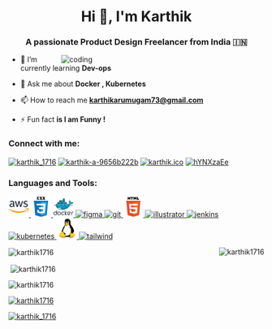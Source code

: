 <h1 align="center">Hi 👋, I'm Karthik</h1>
<h3 align="center">A passionate Product Design Freelancer from India 🇮🇳</h3>
<img align='right' alt='coding' width='400' src="https://gifdb.com/images/high/animated-man-computer-coding-nae6mec378lsg1i3.gif">


- 🌱 I’m currently learning **Dev-ops**

- 💬 Ask me about **Docker , Kubernetes**

- 📫 How to reach me **karthikarumugam73@gmail.com**

- ⚡ Fun fact **is I am Funny !**

<h3 align="left">Connect with me:</h3>
<p align="left">
<a href="https://twitter.com/karthik_1716" target="blank"><img align="center" src="https://raw.githubusercontent.com/rahuldkjain/github-profile-readme-generator/master/src/images/icons/Social/twitter.svg" alt="karthik_1716" height="30" width="40" /></a>
<a href="https://linkedin.com/in/karthik-a-9656b222b" target="blank"><img align="center" src="https://raw.githubusercontent.com/rahuldkjain/github-profile-readme-generator/master/src/images/icons/Social/linked-in-alt.svg" alt="karthik-a-9656b222b" height="30" width="40" /></a>
<a href="https://instagram.com/karthik.ico" target="blank"><img align="center" src="https://raw.githubusercontent.com/rahuldkjain/github-profile-readme-generator/master/src/images/icons/Social/instagram.svg" alt="karthik.ico" height="30" width="40" /></a>
<a href="https://discord.gg/hYNXzaEe" target="blank"><img align="center" src="https://raw.githubusercontent.com/rahuldkjain/github-profile-readme-generator/master/src/images/icons/Social/discord.svg" alt="hYNXzaEe" height="30" width="40" /></a>
</p>

<h3 align="left">Languages and Tools:</h3>
<p align="left"> <a href="https://aws.amazon.com" target="_blank" rel="noreferrer"> <img src="https://raw.githubusercontent.com/devicons/devicon/master/icons/amazonwebservices/amazonwebservices-original-wordmark.svg" alt="aws" width="40" height="40"/> </a> <a href="https://www.w3schools.com/css/" target="_blank" rel="noreferrer"> <img src="https://raw.githubusercontent.com/devicons/devicon/master/icons/css3/css3-original-wordmark.svg" alt="css3" width="40" height="40"/> </a> <a href="https://www.docker.com/" target="_blank" rel="noreferrer"> <img src="https://raw.githubusercontent.com/devicons/devicon/master/icons/docker/docker-original-wordmark.svg" alt="docker" width="40" height="40"/> </a> <a href="https://www.figma.com/" target="_blank" rel="noreferrer"> <img src="https://www.vectorlogo.zone/logos/figma/figma-icon.svg" alt="figma" width="40" height="40"/> </a> <a href="https://git-scm.com/" target="_blank" rel="noreferrer"> <img src="https://www.vectorlogo.zone/logos/git-scm/git-scm-icon.svg" alt="git" width="40" height="40"/> </a> <a href="https://www.w3.org/html/" target="_blank" rel="noreferrer"> <img src="https://raw.githubusercontent.com/devicons/devicon/master/icons/html5/html5-original-wordmark.svg" alt="html5" width="40" height="40"/> </a> <a href="https://www.adobe.com/in/products/illustrator.html" target="_blank" rel="noreferrer"> <img src="https://www.vectorlogo.zone/logos/adobe_illustrator/adobe_illustrator-icon.svg" alt="illustrator" width="40" height="40"/> </a> <a href="https://www.jenkins.io" target="_blank" rel="noreferrer"> <img src="https://www.vectorlogo.zone/logos/jenkins/jenkins-icon.svg" alt="jenkins" width="40" height="40"/> </a> <a href="https://kubernetes.io" target="_blank" rel="noreferrer"> <img src="https://www.vectorlogo.zone/logos/kubernetes/kubernetes-icon.svg" alt="kubernetes" width="40" height="40"/> </a> <a href="https://www.linux.org/" target="_blank" rel="noreferrer"> <img src="https://raw.githubusercontent.com/devicons/devicon/master/icons/linux/linux-original.svg" alt="linux" width="40" height="40"/> </a> <a href="https://tailwindcss.com/" target="_blank" rel="noreferrer"> <img src="https://www.vectorlogo.zone/logos/tailwindcss/tailwindcss-icon.svg" alt="tailwind" width="40" height="40"/> </a> </p>



<p><img align="right" src="https://github-readme-stats.vercel.app/api/top-langs?username=karthik1716&show_icons=true&locale=en&layout=compact" alt="karthik1716" /></p>

<p><img align="center" src="https://github-readme-streak-stats.herokuapp.com/?user=karthik1716&" alt="karthik1716" /></p>

<p>&nbsp;<img align="center" src="https://github-readme-stats.vercel.app/api?username=karthik1716&show_icons=true&locale=en" alt="karthik1716" /></p>


<p align="left"> <img src="https://komarev.com/ghpvc/?username=karthik1716&label=Profile%20views&color=0e75b6&style=flat" alt="karthik1716" /> </p>

<p align="left"> <a href="https://github.com/ryo-ma/github-profile-trophy"><img src="https://github-profile-trophy.vercel.app/?username=karthik1716" alt="karthik1716" /></a> </p>

<p align="left"> <a href="https://twitter.com/karthik_1716" target="blank"><img src="https://img.shields.io/twitter/follow/karthik_1716?logo=twitter&style=for-the-badge" alt="karthik_1716" /></a> </p>
